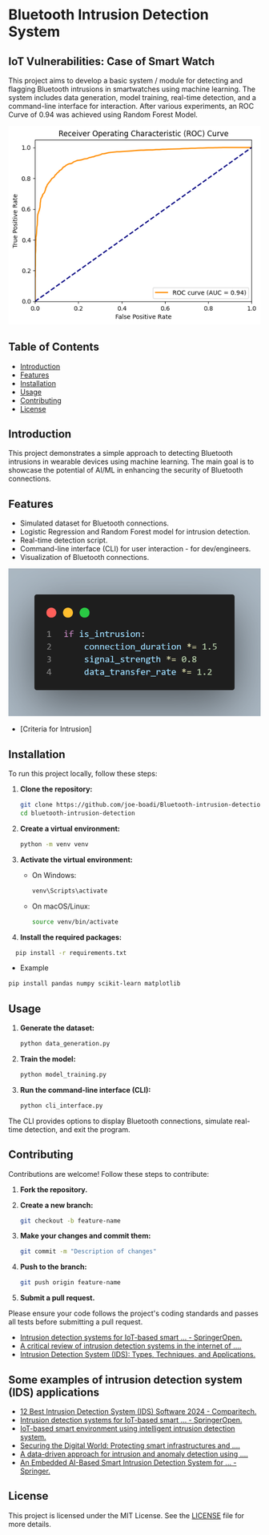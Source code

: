 # Bluetooth Intrusion Detection System

## IoT Vulnerabilities: Case of Smart Watch

This project aims to develop a basic system / module for detecting and flagging Bluetooth intrusions in smartwatches using machine learning. The system includes data generation, model training, real-time detection, and a command-line interface for interaction.
After various experiments, an ROC Curve of 0.94 was achieved using Random Forest Model.

![Receiver Operations Characteristics](/output.png)

## Table of Contents

- [Introduction](#introduction)
- [Features](#features)
- [Installation](#installation)
- [Usage](#usage)
- [Contributing](#contributing)
- [License](#license)

## Introduction

This project demonstrates a simple approach to detecting Bluetooth intrusions in wearable devices using machine learning. The main goal is to showcase the potential of AI/ML in enhancing the security of Bluetooth connections.

## Features

- Simulated dataset for Bluetooth connections.
- Logistic Regression and Random Forest model for intrusion detection.
- Real-time detection script.
- Command-line interface (CLI) for user interaction - for dev/engineers.
- Visualization of Bluetooth connections.

![Criteria for intrusion](/condition.png)

- [Criteria for Intrusion]

## Installation

To run this project locally, follow these steps:

1. **Clone the repository:**

    ```bash
    git clone https://github.com/joe-boadi/Bluetooth-intrusion-detection.git
    cd bluetooth-intrusion-detection
    ```

2. **Create a virtual environment:**

    ```bash
    python -m venv venv
    ```

3. **Activate the virtual environment:**
    - On Windows:

        ```bash
        venv\Scripts\activate
        ```

    - On macOS/Linux:

        ```bash
        source venv/bin/activate
        ```

4. **Install the required packages:**

  ```bash
    pip install -r requirements.txt
```

- Example

```bash
pip install pandas numpy scikit-learn matplotlib
```
  
## Usage

1. **Generate the dataset:**

    ```bash
    python data_generation.py
    ```

2. **Train the model:**

    ```bash
    python model_training.py
    ```

3. **Run the command-line interface (CLI):**

    ```bash
    python cli_interface.py
    ```

The CLI provides options to display Bluetooth connections, simulate real-time detection, and exit the program.

## Contributing

Contributions are welcome! Follow these steps to contribute:

1. **Fork the repository.**
2. **Create a new branch:**

    ```bash
    git checkout -b feature-name
    ```

3. **Make your changes and commit them:**

    ```bash
    git commit -m "Description of changes"
    ```

4. **Push to the branch:**

    ```bash
    git push origin feature-name
    ```

5. **Submit a pull request.**

Please ensure your code follows the project's coding standards and passes all tests before submitting a pull request.

- [Intrusion detection systems for IoT-based smart ... - SpringerOpen.](https://journalofcloudcomputing.springeropen.com/articles/10.1186/s13677-018-0123-6)
- [A critical review of intrusion detection systems in the internet of ....](https://cybersecurity.springeropen.com/articles/10.1186/s42400-021-00077-7)
- [Intrusion Detection System (IDS): Types, Techniques, and Applications.](https://www.knowledgehut.com/blog/security/intrusion-detection-system)

## Some examples of intrusion detection system (IDS) applications

- [12 Best Intrusion Detection System (IDS) Software 2024 - Comparitech.](https://www.comparitech.com/net-admin/network-intrusion-detection-tools/)
- [Intrusion detection systems for IoT-based smart ... - SpringerOpen.](https://journalofcloudcomputing.springeropen.com/articles/10.1186/s13677-018-0123-6)
- [IoT-based smart environment using intelligent intrusion detection system.](https://link.springer.com/article/10.1007/s00500-021-06028-1)
- [Securing the Digital World: Protecting smart infrastructures and ....](https://arxiv.org/pdf/2401.01342)
- [A data-driven approach for intrusion and anomaly detection using ....]( https://link.springer.com/article/10.1007/s00500-023-09037-4)
- [An Embedded AI-Based Smart Intrusion Detection System for ... - Springer.](https://link.springer.com/chapter/10.1007/978-3-031-23201-5_2)

## License

This project is licensed under the MIT License. See the [LICENSE](LICENSE) file for more details.
